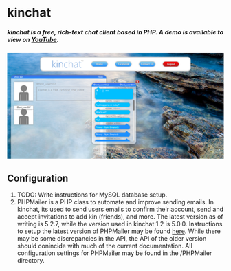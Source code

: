 # kinchat

##### kinchat is a free, rich-text chat client based in PHP. A demo is available to view on [YouTube](https://www.youtube.com/watch?v=rdCnedrxslk).

![Screenshot 1](screenshots/screenshot1.png)

## Configuration

1. TODO: Write instructions for MySQL database setup.
2. PHPMailer is a PHP class to automate and improve sending emails. In kinchat, its used to send users emails to confirm their account, send and accept invitations to add kin (friends), and more. The latest version as of writing is 5.2.7, while the version used in kinchat 1.2 is 5.0.0. Instructions to setup the latest version of PHPMailer may be found [here](https://github.com/PHPMailer/PHPMailer/blob/master/README.md). While there may be some discrepancies in the API, the API of the older version should conincide with much of the current documentation. All configuration settings for PHPMailer may be found in the /PHPMailer directory.
